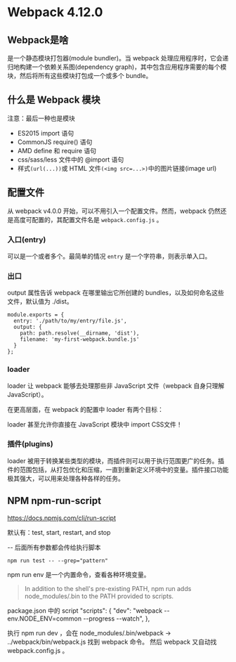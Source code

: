 # Webpack 4.12.0

## Webpack是啥
是一个静态模块打包器(module bundler)。当 webpack 处理应用程序时，它会递归地构建一个依赖关系图(dependency graph)，其中包含应用程序需要的每个模块，然后将所有这些模块打包成一个或多个 bundle。

## 什么是 Webpack 模块
注意：最后一种也是模块

* ES2015 import 语句
* CommonJS require() 语句
* AMD define 和 require 语句
* css/sass/less 文件中的 @import 语句
* 样式```(url(...))```或 HTML 文件```(<img src=...>)```中的图片链接(image url)

## 配置文件
从 webpack v4.0.0 开始，可以不用引入一个配置文件。然而，webpack 仍然还是高度可配置的，其配置文件名是 ```webpack.config.js``` 。

### 入口(entry)
可以是一个或者多个。最简单的情况 ```entry``` 是一个字符串，则表示单入口。

### 出口
output 属性告诉 webpack 在哪里输出它所创建的 bundles，以及如何命名这些文件，默认值为 ./dist。

```
module.exports = {
  entry: './path/to/my/entry/file.js',
  output: {
    path: path.resolve(__dirname, 'dist'),
    filename: 'my-first-webpack.bundle.js'
  }
};
```

### loader
loader 让 webpack 能够去处理那些非 JavaScript 文件（webpack 自身只理解 JavaScript）。

在更高层面，在 webpack 的配置中 loader 有两个目标：

loader 甚至允许你直接在 JavaScript 模块中 import CSS文件！

### 插件(plugins)
loader 被用于转换某些类型的模块，而插件则可以用于执行范围更广的任务。插件的范围包括，从打包优化和压缩，一直到重新定义环境中的变量。插件接口功能极其强大，可以用来处理各种各样的任务。


## NPM npm-run-script
 https://docs.npmjs.com/cli/run-script 

默认有：test, start, restart, and stop

-- 后面所有参数都会传给执行脚本
```
npm run test -- --grep="pattern"

```

npm run env 是一个内置命令，查看各种环境变量。

> In addition to the shell's pre-existing PATH, npm run adds node_modules/.bin to the PATH provided to scripts. 

package.json 中的 script 
  "scripts": {
    "dev": "webpack --env.NODE_ENV=common --progress --watch",
  },

执行 npm run dev ，会在 
node_modules/.bin/webpack -> ../webpack/bin/webpack.js
找到 webpack 命令。
然后 webpack 又自动找 webpack.config.js 。
